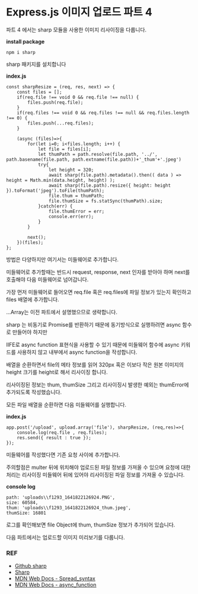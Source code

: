 # Express.js 이미지 업로드 파트 4

파트 4 에서는 sharp 모듈을 사용한 이미지 리사이징을 다룹니다.

**install package**
```
npm i sharp
```
sharp 패키지를 설치합니다

**index.js**
```
const sharpResize = (req, res, next) => {
    const files = [];
    if(req.file !== void 0 && req.file !== null) {
        files.push(req.file);
    }
    if(req.files !== void 0 && req.files !== null && req.files.length !== 0) {
        files.push(...req.files);
    }
    
    (async (files)=>{
        for(let i=0; i<files.length; i++) {
            let file = files[i];
            let thumPath = path.resolve(file.path, '../', path.basename(file.path, path.extname(file.path))+'_thum'+'.jpeg')
            try{
                let height = 320;
                await sharp(file.path).metadata().then(( data ) => height = Math.min(data.height, height) );
                await sharp(file.path).resize({ height: height }).toFormat('jpeg').toFile(thumPath);
                file.thum = thumPath;
                file.thumSize = fs.statSync(thumPath).size;
            }catch(err) {
                file.thumError = err;
                console.err(err);
            }
        }

        next();
    })(files);
};
```
방법은 다양하지만 여기서는 미들웨어로 추가합니다.   

미들웨어로 추가할때는 반드시 request, response, next 인자를 받아야 하며 next를 호출해야 다음 미들웨어로 넘어갑니다.   

가장 먼저 미들웨어로 들어오면 req.file 혹은 req.files에 파일 정보가 있는지 확인하고 files 배열에 추가합니다.   

...Array는 이전 파트에서 설명했으므로 생략합니다.   

sharp 는 비동기로 Promise를 반환하기 때문에 동기방식으로 실행하려면 async 함수로 만들어야 하지만   

IIFE로 async function 표현식을 사용할 수 있기 때문에 미들웨어 함수에 async 키워드를 사용하지 않고 내부에서 async function을 작성합니다.   

배열을 순환하면서 file의 메타 정보를 읽어 320px 혹은 이보다 작은 원본 이미지의 height 크기를 height로 해서 리사이징 합니다.   

리사이징된 정보는 thum, thumSize 그리고 리사이징시 발생한 예외는 thumError에 추가되도록 작성했습니다.   

모든 파일 배열을 순환하면 다음 미들웨어를 실행합니다.

**index.js**
```
app.post('/upload', upload.array('file'), sharpResize, (req,res)=>{
    console.log(req.file , req.files);
    res.send({ result : true });
});
```

미들웨어를 작성했다면 기존 요청 사이에 추가합니다.   

주의할점은 multer 뒤에 위치해야 업로드된 파일 정보를 가져올 수 있으며 요청에 대한 처리는 리사이징 미들웨어 뒤에 있어야 리사이징된 파일 정보를 가져올 수 있습니다.   

**console log**
```
path: 'uploads\\f1293_1641822126924.PNG',
size: 60584,
thum: 'uploads\\f1293_1641822126924_thum.jpeg',
thumSize: 16801
```

로그를 확인해보면 file Object에 thum, thumSize 정보가 추가되어 있습니다.   

다음 파트에서는 업로드할 이미지 미리보기를 다룹니다.

### REF
* [Github sharp](https://github.com/lovell/sharp)
* [Sharp](https://sharp.pixelplumbing.com)
* [MDN Web Docs - Spread_syntax](https://developer.mozilla.org/ko/docs/Web/JavaScript/Reference/Operators/Spread_syntax)
* [MDN Web Docs - async_function](https://developer.mozilla.org/ko/docs/Web/JavaScript/Reference/Operators/async_function)